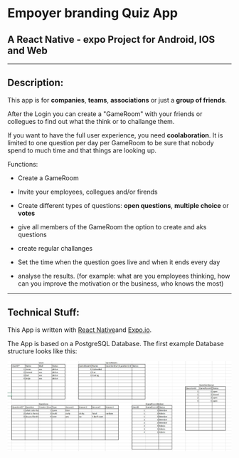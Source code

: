 # Empoyer branding Quiz App

## A React Native - expo Project for Android, IOS and Web

---

## Description:

This app is for **companies**, **teams**, **associations** or just a **group of friends**.

After the Login you can create a "GameRoom" with your friends or collegues to find out what the think or to challange them.

If you want to have the full user experience, you need **coolaboration**. It is limited to one question per day per GameRoom to be sure that nobody spend to much time and that things are looking up.

Functions:

- Create a GameRoom
- Invite your employees, collegues and/or firends

- Create different types of questions: **open questions**, **multiple choice** or **votes**

- give all members of the GameRoom the option to create and aks questions

- create regular challanges

- Set the time when the question goes live and when it ends every day

- analyse the results. (for example: what are you employees thinking, how can you improve the motivation or the business, who knows the most)

---

## Technical Stuff:

This App is written with [React Native](https://reactnative.dev/)and [Expo.io](https://expo.io/).

The App is based on a PostgreSQL Database.
The first example Database structure looks like this:

![Database Structure](https://github.com/JonasArtmeier/employer-branding-quiz-react-native/blob/master/DataBaseStructure.JPG)
